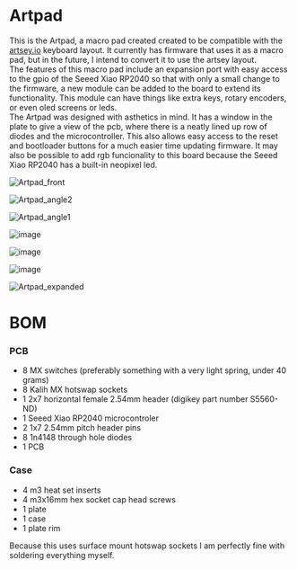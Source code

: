 # Artpad  
This is the Artpad, a macro pad created created to be compatible with the [artsey.io](https://artsey.io/) keyboard layout. It currently has firmware that uses it as a macro pad, but in the future, I intend to convert it to use the artsey layout.  
The features of this macro pad include an expansion port with easy access to the gpio of the Seeed Xiao RP2040 so that with only a small change to the firmware, a new module can be added to the board to extend its functionality. This module can have things like extra keys, rotary encoders, or even oled screens or leds.  
The Artpad was designed with asthetics in mind. It has a window in the plate to give a view of the pcb, where there is a neatly lined up row of diodes and the microcontroller. This also allows easy access to the reset and bootloader buttons for a much easier time updating firmware. It may also be possible to add rgb funcionality to this board because the Seeed Xiao RP2040 has a built-in neopixel led.  

![Artpad_front](https://github.com/user-attachments/assets/416c0d17-56d7-4888-9174-a453d4cc3bfa)

![Artpad_angle2](https://github.com/user-attachments/assets/8bc669ec-5949-454f-bbb4-294408ddb023)

![Artpad_angle1](https://github.com/user-attachments/assets/fcd46eb0-6238-4ed0-b085-4991f6ccf03c)

![image](https://github.com/user-attachments/assets/405760e8-94c6-4f2a-b917-42f50aeee882)

![image](https://github.com/user-attachments/assets/79c5e09d-6c15-4b7b-80c9-bdec61c5d68c)

![image](https://github.com/user-attachments/assets/14e39728-8bc9-4831-9eb2-ba2cb5048c71)

![Artpad_expanded](https://github.com/user-attachments/assets/ce4f4f78-586a-4981-b197-84be23a3a03d)

# BOM  
### PCB
- 8 MX switches (preferably something with a very light spring, under 40 grams)
- 8 Kalih MX hotswap sockets
- 1 2x7 horizontal female 2.54mm header (digikey part number S5560-ND)
- 1 Seeed Xiao RP2040 microcontroler
- 2 1x7 2.54mm pitch header pins
- 8 1n4148 through hole diodes
- 1 PCB
### Case  
- 4 m3 heat set inserts
- 4 m3x16mm hex socket cap head screws
- 1 plate
- 1 case
- 1 plate rim

Because this uses surface mount hotswap sockets I am perfectly fine with soldering everything myself.
